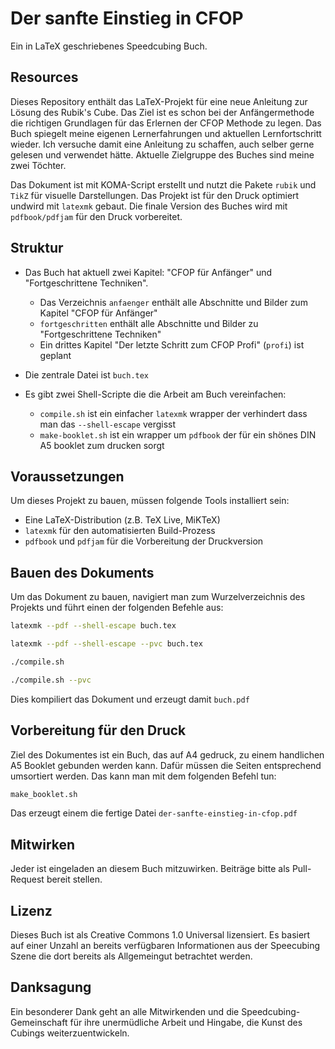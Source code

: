 # Der sanfte Einstieg in CFOP

Ein in LaTeX geschriebenes Speedcubing Buch.

## Resources

Dieses Repository enthält das LaTeX-Projekt für eine neue Anleitung zur Lösung des Rubik's Cube.
Das Ziel ist es schon bei der Anfängermethode die richtigen Grundlagen für das Erlernen der CFOP Methode zu legen.
Das Buch spiegelt meine eigenen Lernerfahrungen und aktuellen Lernfortschritt wieder.
Ich versuche damit eine Anleitung zu schaffen, auch selber gerne gelesen und verwendet hätte.
Aktuelle Zielgruppe des Buches sind meine zwei Töchter.

Das Dokument ist mit KOMA-Script erstellt und nutzt die Pakete `rubik` und `TikZ` für visuelle Darstellungen.
Das Projekt ist für den Druck optimiert undwird mit `latexmk` gebaut.
Die finale Version des Buches wird mit `pdfbook/pdfjam` für den Druck vorbereitet.

## Struktur

- Das Buch hat aktuell zwei Kapitel: "CFOP für Anfänger" und "Fortgeschrittene Techniken".
  - Das Verzeichnis `anfaenger` enthält alle Abschnitte und Bilder zum Kapitel "CFOP für Anfänger"
  - `fortgeschritten` enthält alle Abschnitte und Bilder zu "Fortgeschrittene Techniken"
  - Ein drittes Kapitel "Der letzte Schritt zum CFOP Profi" (`profi`) ist geplant

- Die zentrale Datei ist `buch.tex`
- Es gibt zwei Shell-Scripte die die Arbeit am Buch vereinfachen:
  - `compile.sh` ist ein einfacher `latexmk` wrapper der verhindert dass man das `--shell-escape` vergisst
  - `make-booklet.sh` ist ein wrapper um `pdfbook` der für ein shönes DIN A5 booklet zum drucken sorgt

## Voraussetzungen

Um dieses Projekt zu bauen, müssen folgende Tools installiert sein:

- Eine LaTeX-Distribution (z.B. TeX Live, MiKTeX)
- `latexmk` für den automatisierten Build-Prozess
- `pdfbook` und `pdfjam` für die Vorbereitung der Druckversion

## Bauen des Dokuments

Um das Dokument zu bauen, navigiert man zum Wurzelverzeichnis des Projekts und führt einen der folgenden Befehle aus:

```bash
latexmk --pdf --shell-escape buch.tex

latexmk --pdf --shell-escape --pvc buch.tex

./compile.sh

./compile.sh --pvc
```

Dies kompiliert das Dokument und erzeugt damit `buch.pdf`

## Vorbereitung für den Druck

Ziel des Dokumentes ist ein Buch, das auf A4 gedruck, zu einem handlichen A5 Booklet gebunden werden kann.
Dafür müssen die Seiten entsprechend umsortiert werden. Das kann man mit dem folgenden Befehl tun:
```bash
make_booklet.sh

```
Das erzeugt einem die fertige Datei `der-sanfte-einstieg-in-cfop.pdf`

## Mitwirken

Jeder ist eingeladen an diesem Buch mitzuwirken. Beiträge bitte als Pull-Request bereit stellen.

## Lizenz
Dieses Buch ist als Creative Commons 1.0 Universal lizensiert.
Es basiert auf einer Unzahl an bereits verfügbaren Informationen aus der Speecubing Szene die dort bereits als Allgemeingut betrachtet werden.

## Danksagung

Ein besonderer Dank geht an alle Mitwirkenden und die Speedcubing-Gemeinschaft für ihre unermüdliche Arbeit und Hingabe, die Kunst des Cubings weiterzuentwickeln.
